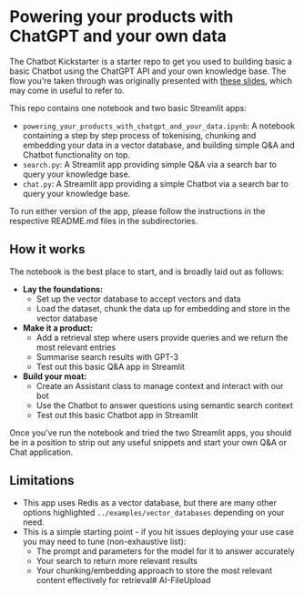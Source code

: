 # Powering your products with ChatGPT and your own data

The Chatbot Kickstarter is a starter repo to get you used to building basic a basic Chatbot using the ChatGPT API and your own knowledge base. The flow you're taken through was originally presented with [these slides](https://drive.google.com/file/d/1dB-RQhZC_Q1iAsHkNNdkqtxxXqYODFYy/view?usp=share_link), which may come in useful to refer to. 

This repo contains one notebook and two basic Streamlit apps:
- `powering_your_products_with_chatgpt_and_your_data.ipynb`: A notebook containing a step by step process of tokenising, chunking and embedding your data in a vector database, and building simple Q&A and Chatbot functionality on top.
- `search.py`: A Streamlit app providing simple Q&A via a search bar to query your knowledge base.
- `chat.py`: A Streamlit app providing a simple Chatbot via a search bar to query your knowledge base.

To run either version of the app, please follow the instructions in the respective README.md files in the subdirectories.

## How it works

The notebook is the best place to start, and is broadly laid out as follows:
- **Lay the foundations:**
    - Set up the vector database to accept vectors and data
    - Load the dataset, chunk the data up for embedding and store in the vector database
- **Make it a product:**
    - Add a retrieval step where users provide queries and we return the most relevant entries
    - Summarise search results with GPT-3
    - Test out this basic Q&A app in Streamlit
- **Build your moat:**
    - Create an Assistant class to manage context and interact with our bot
    - Use the Chatbot to answer questions using semantic search context
    - Test out this basic Chatbot app in Streamlit

Once you've run the notebook and tried the two Streamlit apps, you should be in a position to strip out any useful snippets and start your own Q&A or Chat application.

## Limitations

- This app uses Redis as a vector database, but there are many other options highlighted `../examples/vector_databases` depending on your need.
- This is a simple starting point - if you hit issues deploying your use case you may need to tune (non-exhaustive list):
    - The prompt and parameters for the model for it to answer accurately
    - Your search to return more relevant results
    - Your chunking/embedding approach to store the most relevant content effectively for retrieval# AI-FileUpload

